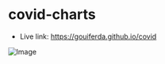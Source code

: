 # covid-charts

- Live link: https://gouiferda.github.io/covid

![Image](https://i.imgur.com/ynhyN28.png)
